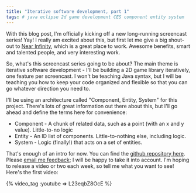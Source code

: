 ```yaml
---
title: "Iterative software development, part 1"
tags: # java eclipse 2d game development CES component entity system
---
```


With this blog post, I'm officially kicking off a new long-running screencast series! Yay! I really am excited about this, but first let me give a big shout-out to [Near Infinity](http://www.nearinfinity.com/), which is a great place to work. Awesome benefits, smart and talented people, and very interesting work.

So, what's this screencast series going to be about? The main theme is iterative software development - I'll be building a 2D game library iteratively, one feature per screencast. I won't be teaching Java syntax, but I will be teaching you how to keep your code organized and flexible so that you can go whatever direction you need to.

I'll be using an architecture called "Component, Entity, System" for this project. There's lots of great information out there about this, but I'll go ahead and define the terms here for convenience:

* Component - A chunk of related data, such as a point (with an x and y value). Little-to-no logic
* Entity - An ID list of components. Little-to-nothing else, including logic.
* System - Logic (finally!) that acts on a set of entities.

That's enough of an intro for now. You can find the [github repository here](https://github.com/arwagner/gameengine). Please [email me feedback](mailto:awagner@nearinfinity.com); I will be happy to take it into account. I'm hoping to release a video or two each week, so tell me what you want to see! Here's the first video:

{% video_tag :youtube => L23eqbZ8OcE %}
